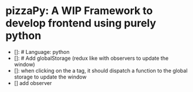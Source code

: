 # pizzaPy: A WIP Framework to develop frontend using purely python
- []: # Language: python
- []: # Add globalStorage (redux like with observers to update the window)
- []: when clicking on the a tag, it should dispatch a function to the global storage to update the window
- [] add observer

